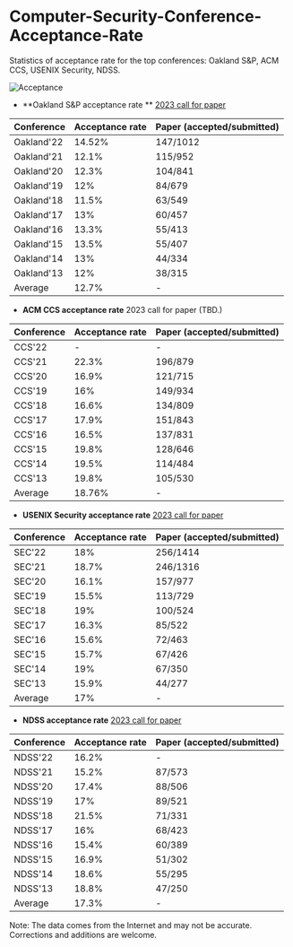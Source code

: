 # Computer-Security-Conference-Acceptance-Rate
Statistics of acceptance rate for the top conferences: Oakland S&P, ACM CCS, USENIX Security, NDSS.

![Acceptance](https://user-images.githubusercontent.com/43575651/200480416-e2750b0c-7f77-465e-abba-2b6f0d7af532.png)




+ **Oakland S&P acceptance rate ** [2023 call for paper](https://www.ieee-security.org/TC/SP2023/)

|  Conference   | Acceptance rate  | Paper (accepted/submitted) |
|  :----  | :----  | :----  |
| Oakland'22  | 14.52%  | 147/1012  |
| Oakland'21  | 12.1% | 115/952  |
| Oakland'20  | 12.3% | 104/841  |
| Oakland'19  | 12% | 84/679  |
| Oakland'18  | 11.5% | 63/549  |
| Oakland'17  | 13% | 60/457  |
| Oakland'16  | 13.3% | 55/413  |
| Oakland'15  | 13.5% | 55/407  |
| Oakland'14  | 13% | 44/334  |
| Oakland'13  | 12% | 38/315  |
| Average  | 12.7% | -  |


+ **ACM CCS acceptance rate** 2023 call for paper (TBD.)

|  Conference   | Acceptance rate  | Paper (accepted/submitted) |
|  :----  | :----  | :----  |
| CCS'22  |  - | - |
| CCS'21  | 22.3% | 196/879  |
| CCS'20  | 16.9% | 121/715  |
| CCS'19  | 16% | 149/934  |
| CCS'18  | 16.6% | 134/809  |
| CCS'17  | 17.9% | 151/843  |
| CCS'16  | 16.5% | 137/831  |
| CCS'15  | 19.8% | 128/646  |
| CCS'14  | 19.5% | 114/484  |
| CCS'13  | 19.8% | 105/530  |
| Average  | 18.76% | -  |



+ **USENIX Security acceptance rate** [2023 call for paper](https://www.usenix.org/conference/usenixsecurity23)

|  Conference   | Acceptance rate  | Paper (accepted/submitted)  |
|  :----  | :----  | :----  |
| SEC'22  | 18%  | 256/1414  |
| SEC'21  | 18.7% | 246/1316  |
| SEC'20  | 16.1% | 157/977  |
| SEC'19  | 15.5% | 113/729  |
| SEC'18  | 19% | 100/524  |
| SEC'17  | 16.3% | 85/522  |
| SEC'16  | 15.6% | 72/463  |
| SEC'15  | 15.7% | 67/426  |
| SEC'14  | 19% | 67/350  |
| SEC'13  | 15.9% | 44/277  |
| Average  | 17% | -  |


+ **NDSS acceptance rate** [2023 call for paper](https://www.ndss-symposium.org/ndss2023/call-for-papers/)

|  Conference   | Acceptance rate  | Paper (accepted/submitted)  |
|  :----  | :----  | :----  |
| NDSS'22  | 16.2%  |  -  |
| NDSS'21  | 15.2% | 87/573  |
| NDSS'20  | 17.4% | 88/506  |
| NDSS'19  | 17% | 89/521  |
| NDSS'18  | 21.5% | 71/331  |
| NDSS'17  | 16% | 68/423  |
| NDSS'16  | 15.4% | 60/389  |
| NDSS'15  | 16.9% | 51/302  |
| NDSS'14  | 18.6% | 55/295  |
| NDSS'13  | 18.8% | 47/250  |
| Average  | 17.3% | -  |


Note:
The data comes from the Internet and may not be accurate. Corrections and additions are welcome.
